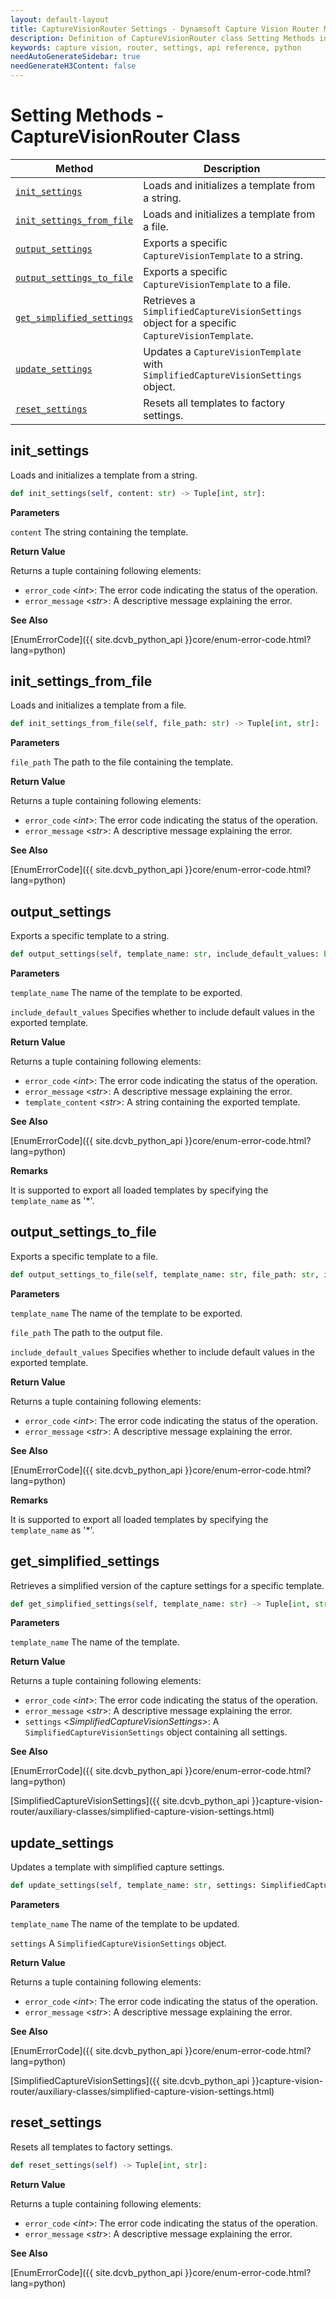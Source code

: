 ```yaml
---
layout: default-layout
title: CaptureVisionRouter Settings - Dynamsoft Capture Vision Router Module Python Edition API Reference
description: Definition of CaptureVisionRouter class Setting Methods in Dynamsoft Capture Vision Router Module Python Edition.
keywords: capture vision, router, settings, api reference, python
needAutoGenerateSidebar: true
needGenerateH3Content: false
---
```


# Setting Methods - CaptureVisionRouter Class

| Method                                            | Description                                                                                  |
| ------------------------------------------------- | -------------------------------------------------------------------------------------------- |
| [`init_settings`](#init_settings)                   | Loads and initializes a template from a string.                                              |
| [`init_settings_from_file`](#init_settings_from_file)   | Loads and initializes a template from a file.                                                |
| [`output_settings`](#output_settings)               | Exports a specific `CaptureVisionTemplate` to a string.                                      |
| [`output_settings_to_file`](#output_settings_to_file)   | Exports a specific `CaptureVisionTemplate` to a file.                                        |
| [`get_simplified_settings`](#get_simplified_settings) | Retrieves a `SimplifiedCaptureVisionSettings` object for a specific `CaptureVisionTemplate`. |
| [`update_settings`](#update_settings)               | Updates a `CaptureVisionTemplate` with `SimplifiedCaptureVisionSettings` object.             |
| [`reset_settings`](#reset_settings)                 | Resets all templates to factory settings.                                                    |

## init_settings

Loads and initializes a template from a string.

```python
def init_settings(self, content: str) -> Tuple[int, str]:
```

**Parameters**

`content` The string containing the template.

**Return Value**

Returns a tuple containing following elements:
- `error_code` <*int*>: The error code indicating the status of the operation.
- `error_message` <*str*>: A descriptive message explaining the error.

**See Also**

[EnumErrorCode]({{ site.dcvb_python_api }}core/enum-error-code.html?lang=python)

## init_settings_from_file

Loads and initializes a template from a file.

```python
def init_settings_from_file(self, file_path: str) -> Tuple[int, str]:
```

**Parameters**

`file_path` The path to the file containing the template.

**Return Value**

Returns a tuple containing following elements:
- `error_code` <*int*>: The error code indicating the status of the operation.
- `error_message` <*str*>: A descriptive message explaining the error.

**See Also**

[EnumErrorCode]({{ site.dcvb_python_api }}core/enum-error-code.html?lang=python)

## output_settings

Exports a specific template to a string.

```python
def output_settings(self, template_name: str, include_default_values: bool = False) -> Tuple[int, str, str]:
```

**Parameters**

`template_name` The name of the template to be exported.

`include_default_values` Specifies whether to include default values in the exported template.

**Return Value**

Returns a tuple containing following elements:
- `error_code` <*int*>: The error code indicating the status of the operation.
- `error_message` <*str*>: A descriptive message explaining the error.
- `template_content` <*str*>: A string containing the exported template.

**See Also**

[EnumErrorCode]({{ site.dcvb_python_api }}core/enum-error-code.html?lang=python)

**Remarks**

It is supported to export all loaded templates by specifying the `template_name` as '*'.

## output_settings_to_file

Exports a specific template to a file.

```python
def output_settings_to_file(self, template_name: str, file_path: str, include_default_values: bool = False) -> Tuple[int, str]:
```

**Parameters**

`template_name` The name of the template to be exported.

`file_path` The path to the output file.

`include_default_values` Specifies whether to include default values in the exported template.

**Return Value**

Returns a tuple containing following elements:
- `error_code` <*int*>: The error code indicating the status of the operation.
- `error_message` <*str*>: A descriptive message explaining the error.

**See Also**

[EnumErrorCode]({{ site.dcvb_python_api }}core/enum-error-code.html?lang=python)

**Remarks**

It is supported to export all loaded templates by specifying the `template_name` as '*'.

## get_simplified_settings

Retrieves a simplified version of the capture settings for a specific template.

```python
def get_simplified_settings(self, template_name: str) -> Tuple[int, str, SimplifiedCaptureVisionSettings]:
```

**Parameters**

`template_name` The name of the template.

**Return Value**

Returns a tuple containing following elements:
- `error_code` <*int*>: The error code indicating the status of the operation.
- `error_message` <*str*>: A descriptive message explaining the error.
- `settings` <*SimplifiedCaptureVisionSettings*>: A `SimplifiedCaptureVisionSettings` object containing all settings.

**See Also**

[EnumErrorCode]({{ site.dcvb_python_api }}core/enum-error-code.html?lang=python)

[SimplifiedCaptureVisionSettings]({{ site.dcvb_python_api }}capture-vision-router/auxiliary-classes/simplified-capture-vision-settings.html)

## update_settings

Updates a template with simplified capture settings.

```python
def update_settings(self, template_name: str, settings: SimplifiedCaptureVisionSettings) -> Tuple[int, str]:
```

**Parameters**

`template_name` The name of the template to be updated.

`settings` A `SimplifiedCaptureVisionSettings` object.

**Return Value**

Returns a tuple containing following elements:
- `error_code` <*int*>: The error code indicating the status of the operation.
- `error_message` <*str*>: A descriptive message explaining the error.

**See Also**

[EnumErrorCode]({{ site.dcvb_python_api }}core/enum-error-code.html?lang=python)

[SimplifiedCaptureVisionSettings]({{ site.dcvb_python_api }}capture-vision-router/auxiliary-classes/simplified-capture-vision-settings.html)

## reset_settings

Resets all templates to factory settings.

```python
def reset_settings(self) -> Tuple[int, str]:
```

**Return Value**

Returns a tuple containing following elements:
- `error_code` <*int*>: The error code indicating the status of the operation.
- `error_message` <*str*>: A descriptive message explaining the error.

**See Also**

[EnumErrorCode]({{ site.dcvb_python_api }}core/enum-error-code.html?lang=python)

